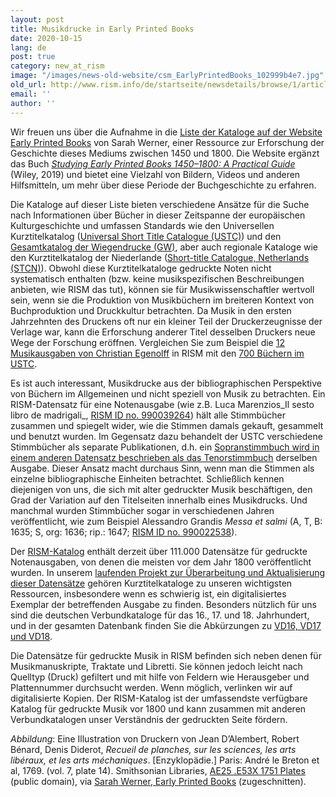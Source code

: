 ```yaml
---
layout: post
title: Musikdrucke in Early Printed Books
date: 2020-10-15
lang: de
post: true
category: new_at_rism
image: "/images/news-old-website/csm_EarlyPrintedBooks_102999b4e7.jpg"
old_url: http://www.rism.info/de/startseite/newsdetails/browse/1/article/64/printed-music-and-early-printed-books.html
email: ''
author: ''
---
```


Wir freuen uns über die Aufnahme in die [Liste der Kataloge auf der Website Early Printed Books](https://www.earlyprintedbooks.com/catalogs/ "Opens external link in new window") von Sarah Werner, einer Ressource zur Erforschung der Geschichte dieses Mediums zwischen 1450 und 1800. Die Website ergänzt das Buch _[Studying Early Printed Books 1450–1800:&nbsp;A Practical Guide](https://www.earlyprintedbooks.com/studying-early-printed-books-1450-1800-a-practical-guide/ "Opens external link in new window")_ (Wiley, 2019) und bietet eine Vielzahl von Bildern, Videos und anderen Hilfsmitteln, um mehr über diese Periode der Buchgeschichte zu erfahren.   
  
Die Kataloge auf dieser Liste bieten verschiedene Ansätze für die Suche nach Informationen über Bücher in dieser Zeitspanne der europäischen Kulturgeschichte und umfassen Standards wie den Universellen Kurztitelkatalog ([Universal Short Title Catalogue (USTC)](https://www.ustc.ac.uk/ "Opens external link in new window")) und den [Gesamtkatalog der Wiegendrucke (GW)](http://www.gesamtkatalogderwiegendrucke.de/GWEN.xhtml "Opens external link in new window"), aber auch regionale Kataloge wie den Kurztitelkatalog der Niederlande ([Short-title Catalogue, Netherlands (STCN)](https://www.kb.nl/en/organisation/research-expertise/for-libraries/short-title-catalogue-netherlands-stcn "Opens external link in new window")). Obwohl diese Kurztitelkataloge gedruckte Noten nicht systematisch enthalten (bzw. keine musikspezifischen Beschreibungen anbieten, wie RISM das tut), können sie für Musikwissenschaftler wertvoll sein, wenn sie die Produktion von Musikbüchern im breiteren Kontext von Buchproduktion und Druckkultur betrachten. Da Musik in den ersten Jahrzehnten des Druckens oft nur ein kleiner Teil der Druckerzeugnisse der Verlage war, kann die Erforschung anderer Titel desselben Druckers neue Wege der Forschung eröffnen. Vergleichen Sie zum Beispiel die [12 Musikausgaben von Christian Egenolff](https://opac.rism.info/search?View=rism&q=Christian+Egenolff "Opens external link in new window") in RISM mit den [700 Büchern im USTC](https://www.ustc.ac.uk/results?qo=0,0,1&qp=1&fqPr=Egenolff,%20Christian%20%28I%29 "Opens external link in new window").   
  
Es ist auch interessant, Musikdrucke aus der bibliographischen Perspektive von Büchern im Allgemeinen und nicht speziell von Musik zu betrachten. Ein RISM-Datensatz für eine Notenausgabe (wie z.B. Luca Marenzios_Il sesto libro de madrigali_, [RISM ID no. 990039264](https://opac.rism.info/search?id=990039264&View=rism "Opens external link in new window")) hält alle Stimmbücher zusammen und spiegelt wider, wie die Stimmen damals gekauft, gesammelt und benutzt wurden. Im Gegensatz dazu behandelt der USTC verschiedene Stimmbücher als separate Publikationen, d.h. ein [Sopranstimmbuch wird in einem anderen Datensatz beschrieben als das Tenorstimmbuch](https://www.ustc.ac.uk/results?qa=0,8,27,AND&qb=0,0,Il%20sesto%20libro%20de%20madrigali%20a%20sei%20voci,AND&qc=0,0,1610,AND&qo=0,0,1&qp=1&qso=11 "Opens external link in new window") derselben Ausgabe. Dieser Ansatz macht durchaus Sinn, wenn man die Stimmen als einzelne bibliographische Einheiten betrachtet. Schließlich kennen diejenigen von uns, die sich mit alter gedruckter Musik beschäftigen, den Grad der Variation auf den Titelseiten innerhalb eines Musikdrucks. Und manchmal wurden Stimmbücher sogar in verschiedenen Jahren veröffentlicht, wie zum Beispiel Alessandro Grandis _Messa et salmi_ (A, T, B: 1635; S, org: 1636; rip.: 1647; [RISM ID no. 990022538](https://opac.rism.info/search?id=990022538&View=rism "Opens external link in new window")).   
  
Der [RISM-Katalog](https://opac.rism.info/index.php?id=4 "Opens external link in new window") enthält derzeit über 111.000 Datensätze für gedruckte Notenausgaben, von denen die meisten vor dem Jahr 1800 veröffentlicht wurden. In unserem [laufenden Projekt zur Überarbeitung und Aktualisierung dieser Datensätze](/self_representation/2020/07/02/revising-records-for-post1600-printed-anthologies.html "Opens external link in new window") gehören Kurztitelkataloge zu unseren wichtigsten Ressourcen, insbesondere wenn es schwierig ist, ein digitalisiertes Exemplar der betreffenden Ausgabe zu finden. Besonders nützlich für uns sind die deutschen Verbundkataloge für das 16., 17. und 18. Jahrhundert, und in der gesamten Datenbank finden Sie die Abkürzungen zu [VD16, VD17 und VD18](https://opac.rism.info/metaopac/perma.do?v=rism&q=-1%3d%22lit41001135%22 "Opens external link in new window").   
  
Die Datensätze für gedruckte Musik in RISM befinden sich neben denen für Musikmanuskripte, Traktate und Libretti. Sie können jedoch leicht nach Quelltyp (Druck) gefiltert und mit hilfe von Feldern wie Herausgeber und Plattennummer durchsucht werden. Wenn möglich, verlinken wir auf digitalisierte Kopien. Der RISM-Katalog ist der umfassendste verfügbare Katalog für gedruckte Musik vor 1800 und kann zusammen mit anderen Verbundkatalogen unser Verständnis der gedruckten Seite fördern.  
  
  
_Abbildung_: Eine Illustration von Druckern von Jean D’Alembert, Robert Bénard, Denis Diderot, _Recueil de planches, sur les sciences, les arts libéraux, et les arts méchaniques_. [Enzyklopädie.] Paris: André le Breton et al, 1769. (vol. 7, plate 14). Smithsonian Libraries, [AE25 .E53X 1751 Plates](https://archive.org/details/RecueildeplanchVIIDide/page/n73 "Opens external link in new window") (public domain), via [Sarah Werner, Early Printed Books](https://www.earlyprintedbooks.com/encyclopedie_plates_1769_7-14/ "Opens external link in new window") (zugeschnitten).&nbsp;

&nbsp;

&nbsp;

